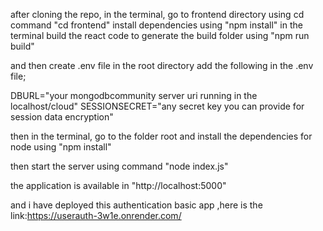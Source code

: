 after cloning the repo,
in the terminal, go to frontend directory using cd command "cd frontend"
install dependencies using "npm install" in the terminal
build the react code to generate the build folder using "npm run build"

and then create .env file in the root directory 
add the following in the .env file;

DBURL="your mongodbcommunity server uri running in the localhost/cloud"
SESSIONSECRET="any secret key you can provide for session data encryption"

then in the terminal, go to the folder root and install the dependencies for node using "npm install" 


then start the server using command "node index.js" 

the application is available in "http://localhost:5000"

and i have deployed this authentication basic app ,here is the link:https://userauth-3w1e.onrender.com/





